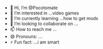 - 👋 Hi, I’m @Pocotomate
- 👀 I’m interested in ...video games
- 🌱 I’m currently learning ...how to get mods
- 💞️ I’m looking to collaborate on ...
- 📫 How to reach me ...
- 😄 Pronouns: ...
- ⚡ Fun fact: ...i am smart
<!---
Pocotomate/Pocotomate is a ✨ special ✨ repository because its `README.md` (this file) appears on your GitHub profile.
You can click the Preview link to take a look at your changes.
--->
